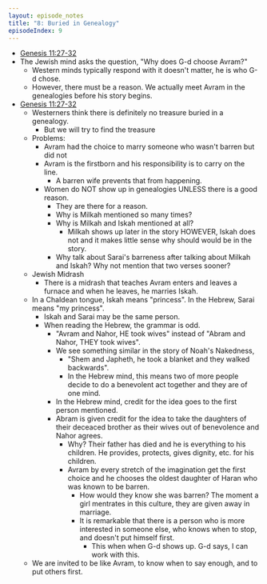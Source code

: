 ```yaml
---
layout: episode_notes
title: "8: Buried in Genealogy"
episodeIndex: 9
---
```

- [Genesis 11:27-32](https://www.bible.com/bible/111/GEN.11.27-32)
- The Jewish mind asks the question, "Why does G-d choose Avram?"
  - Western minds typically respond with it doesn't matter, he is who G-d chose.
  - However, there must be a reason. We actually meet Avram in the genealogies before his story begins.
- [Genesis 11:27-32](https://www.bible.com/bible/111/GEN.11.27-32)
  - Westerners think there is definitely no treasure buried in a genealogy.
    - But we will try to find the treasure
  - Problems:
    - Avram had the choice to marry someone who wasn't barren but did not
    - Avram is the firstborn and his responsibility is to carry on the line.
      - A barren wife prevents that from happening.
    - Women do NOT show up in genealogies UNLESS there is a good reason.
      - They are there for a reason.
      - Why is Milkah mentioned so many times?
      - Why is Milkah and Iskah mentioned at all?
        - Milkah shows up later in the story HOWEVER, Iskah does not and it makes little sense why should would be in the story.
      - Why talk about Sarai's barreness after talking about Milkah and Iskah? Why not mention that two verses sooner?
  - Jewish Midrash
    - There is a midrash that teaches Avram enters and leaves a furnace and when he leaves, he marries Iskah.
  - In a Chaldean tongue, Iskah means "princess". In the Hebrew, Sarai means "my princess".
    - Iskah and Sarai may be the same person.
    - When reading the Hebrew, the grammar is odd.
      - "Avram and Nahor, HE took wives" instead of "Abram and Nahor, THEY took wives".
      - We see something similar in the story of Noah's Nakedness,
        - "Shem and Japheth, he took a blanket and they walked backwards".
        - In the Hebrew mind, this means two of more people decide to do a benevolent act together and they are of one mind.
      - In the Hebrew mind, credit for the idea goes to the first person mentioned.
      - Abram is given credit for the idea to take the daughters of their deceaced brother as their wives out of benevolence and Nahor agrees.
        - Why? Their father has died and he is everything to his children. He provides, protects, gives dignity, etc. for his children.
        - Avram by every stretch of the imagination get the first choice and he chooses the oldest daughter of Haran who was known to be barren.
          - How would they know she was barren? The moment a girl mentrates in this culture, they are given away in marriage.
          - It is remarkable that there is a person who is more interested in someone else, who knows when to stop, and doesn't put himself first.
            - This when when G-d shows up. G-d says, I can work with this.
  - We are invited to be like Avram, to know when to say enough, and to put others first.
